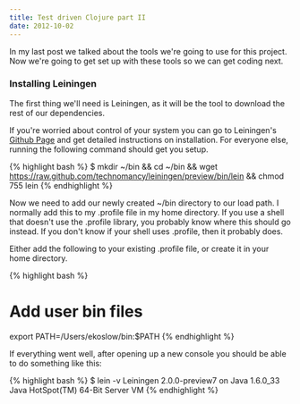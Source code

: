 ```yaml
---
title: Test driven Clojure part II
date: 2012-10-02
---
```

In my last post we talked about the tools we're going to use for this project.
Now we're going to get set up with these tools so we can get coding next.

### Installing Leiningen

The first thing we'll need is Leiningen, as it will be the tool to download the
rest of our dependencies.

If you're worried about control of your system you can go to Leiningen's
[Github Page](https://github.com/technomancy/leiningen) and get detailed
instructions on installation.  For everyone else, running the following command
should get you setup.

{% highlight bash %}
$ mkdir ~/bin && 
cd ~/bin && 
wget https://raw.github.com/technomancy/leiningen/preview/bin/lein &&
chmod 755 lein
{% endhighlight %}

Now we need to add our newly created ~/bin directory to our load path.
I normally add this to my .profile file in my home directory. If you use
a shell that doesn't use the .profile library, you probably know where this
should go instead.  If you don't know if your shell uses .profile, then it
probably does.

Either add the following to your existing .profile file, or create it in your
home directory.

{% highlight bash %}
# Add user bin files
export PATH=/Users/ekoslow/bin:$PATH
{% endhighlight %}

If everything went well, after opening up a new console you should be able to
do something like this:

{% highlight bash %}
$ lein -v
Leiningen 2.0.0-preview7 on Java 1.6.0_33 Java HotSpot(TM) 64-Bit Server VM
{% endhighlight %}
